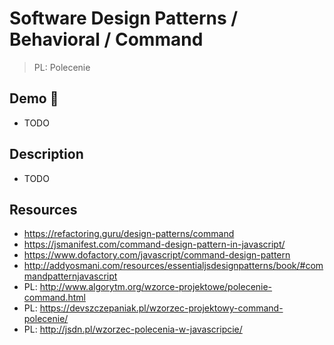 # Software Design Patterns / Behavioral / Command

> PL: Polecenie

## Demo 🎉

* TODO

## Description

* TODO

## Resources

* <https://refactoring.guru/design-patterns/command>
* <https://jsmanifest.com/command-design-pattern-in-javascript/>
* <https://www.dofactory.com/javascript/command-design-pattern>
* <http://addyosmani.com/resources/essentialjsdesignpatterns/book/#commandpatternjavascript>
* PL: <http://www.algorytm.org/wzorce-projektowe/polecenie-command.html>
* PL: <https://devszczepaniak.pl/wzorzec-projektowy-command-polecenie/>
* PL: <http://jsdn.pl/wzorzec-polecenia-w-javascripcie/>
